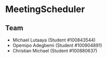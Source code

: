 # MeetingScheduler

## Team
- Michael Lutaaya (Student #100843544)
- Opemipo Adegbemi (Student #100904891)
- Christian Michael (Student #100880637)
